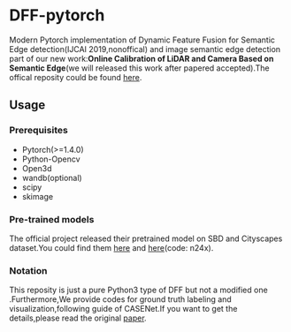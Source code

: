 # DFF-pytorch
Modern  Pytorch implementation of Dynamic Feature Fusion for Semantic Edge detection(IJCAI 2019,nonoffical) and image semantic edge detection part of our new work:**Online Calibration of LiDAR and Camera Based on Semantic Edge**(we will released this work after papered accepted).The offical reposity could be found [here](https://github.com/Lavender105/DFF).
## Usage
### Prerequisites
- Pytorch(>=1.4.0)
- Python-Opencv
- Open3d
- wandb(optional)
- scipy
- skimage
### Pre-trained models
The official project released their pretrained model on SBD and Cityscapes dataset.You could find them [here](https://drive.google.com/open?id=1-PCfJH6w1sFE5Q-B-GXL_D9DiiEyWA7P) and [here](https://drive.google.com/open?id=1-PCfJH6w1sFE5Q-B-GXL_D9DiiEyWA7P)(code: n24x).
### Notation
This reposity is just a pure Python3 type of DFF but not a modified one .Furthermore,We provide codes for ground truth labeling and visualization,following  guide of CASENet.If you want to get the details,please read the original [paper](https://arxiv.org/abs/1705.09759).
